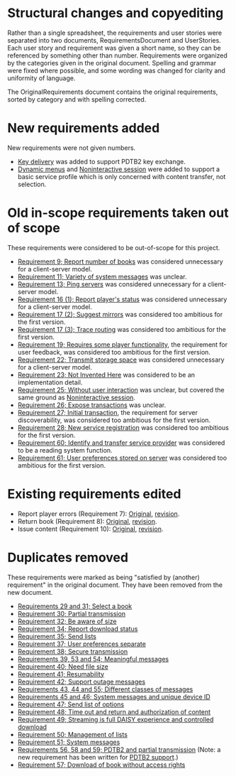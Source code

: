 

# Structural changes and copyediting #

Rather than a single spreadsheet, the requirements and user stories were separated into two documents, RequirementsDocument and UserStories.  Each user story and requirement was given a short name, so they can be referenced by something other than number.  Requirements were organized by the categories given in the original document.  Spelling and grammar were fixed where possible, and some wording was changed for clarity and uniformity of language.

The OriginalRequirements document contains the original requirements, sorted by category and with spelling corrected.

# New requirements added #

New requirements were not given numbers.

  * [Key delivery](http://code.google.com/p/daisy-online-delivery/wiki/RequirementsDocument#Key_delivery) was added to support PDTB2 key exchange.
  * [Dynamic menus](http://code.google.com/p/daisy-online-delivery/wiki/RequirementsDocument#Dynamic_menus) and [Noninteractive session](http://code.google.com/p/daisy-online-delivery/wiki/RequirementsDocument#Noninteractive_session) were added to support a basic service profile which is only concerned with content transfer, not selection.

# Old in-scope requirements taken out of scope #

These requirements were considered to be out-of-scope for this project.

  * [Requirement 9; Report number of books](http://code.google.com/p/daisy-online-delivery/wiki/RequirementsDocument#Report_number_of_books) was considered unnecessary for a client-server model.
  * [Requirement 11; Variety of system messages](http://code.google.com/p/daisy-online-delivery/wiki/RequirementsDocument#Variety_of_system_messages) was unclear.
  * [Requirement 13; Ping servers](http://code.google.com/p/daisy-online-delivery/wiki/RequirementsDocument#Ping_servers) was considered unnecessary for a client-server model.
  * [Requirement 16 (1); Report player's status](http://code.google.com/p/daisy-online-delivery/wiki/RequirementsDocument#Report_player%27s_status) was considered unnecessary for a client-server model.
  * [Requirement 17 (2); Suggest mirrors](http://code.google.com/p/daisy-online-delivery/wiki/RequirementsDocument#Suggest_mirrors) was considered too ambitious for the first version.
  * [Requirement 17 (3); Trace routing](http://code.google.com/p/daisy-online-delivery/wiki/RequirementsDocument#Trace_routing) was considered too ambitious for the first version.
  * [Requirement 19; Requires some player functionality](http://code.google.com/p/daisy-online-delivery/wiki/RequirementsDocument#Requires_some_player_functionality), the requirement for user feedback, was considered too ambitious for the first version.
  * [Requirement 22; Transmit storage space](http://code.google.com/p/daisy-online-delivery/wiki/RequirementsDocument#Transmit_storage_space) was considered unnecessary for a client-server model.
  * [Requirement 23; Not Invented Here](http://code.google.com/p/daisy-online-delivery/wiki/RequirementsDocument#Not_Invented_Here) was considered to be an implementation detail.
  * [Requirement 25; Without user interaction](http://code.google.com/p/daisy-online-delivery/wiki/RequirementsDocument#Without_user_interaction) was unclear, but covered the same ground as [Noninteractive session](http://code.google.com/p/daisy-online-delivery/wiki/RequirementsDocument#Noninteractive_session).
  * [Requirement 26; Expose transactions](http://code.google.com/p/daisy-online-delivery/wiki/RequirementsDocument#Expose_transactions) was unclear.
  * [Requirement 27; Initial transaction](http://code.google.com/p/daisy-online-delivery/wiki/RequirementsDocument#Initial_transaction), the requirement for server discoverability, was considered too ambitious for the first version.
  * [Requirement 28; New service registration](http://code.google.com/p/daisy-online-delivery/wiki/RequirementsDocument#New_service_registration) was considered too ambitious for the first version.
  * [Requirement 60; Identify and transfer service provider](http://code.google.com/p/daisy-online-delivery/wiki/RequirementsDocument#Identify_and_transfer_service_provider) was considered to be a reading system function.
  * [Requirement 61; User preferences stored on server](http://code.google.com/p/daisy-online-delivery/wiki/RequirementsDocument#User_preferences_stored_on_server) was considered too ambitious for the first version.

# Existing requirements edited #

  * Report player errors (Requirement 7): [Original](http://code.google.com/p/daisy-online-delivery/wiki/OriginalRequirements#Report_player_errors), [revision](http://code.google.com/p/daisy-online-delivery/wiki/RequirementsDocument#Report_player_errors).
  * Return book (Requirement 8): [Original](http://code.google.com/p/daisy-online-delivery/wiki/OriginalRequirements#Return_book), [revision](http://code.google.com/p/daisy-online-delivery/wiki/RequirementsDocument#Return_book).
  * Issue content (Requirement 10): [Original](http://code.google.com/p/daisy-online-delivery/wiki/OriginalRequirements#Transmit_confirmation_message), [revision](http://code.google.com/p/daisy-online-delivery/wiki/RequirementsDocument#Issue_content).

# Duplicates removed #

These requirements were marked as being "satisfied by (another) requirement" in the original document. They have been removed from the new document.

  * [Requirements 29 and 31; Select a book](http://code.google.com/p/daisy-online-delivery/wiki/OriginalRequirements#Select_a_book)
  * [Requirement 30; Partial transmission](http://code.google.com/p/daisy-online-delivery/wiki/OriginalRequirements#Partial_transmission)
  * [Requirement 32; Be aware of size](http://code.google.com/p/daisy-online-delivery/wiki/OriginalRequirements#Be_aware_of_size)
  * [Requirement 34; Report download status](http://code.google.com/p/daisy-online-delivery/wiki/OriginalRequirements#Report_download_status)
  * [Requirement 35; Send lists](http://code.google.com/p/daisy-online-delivery/wiki/OriginalRequirements#Send_lists)
  * [Requirement 37; User preferences separate](http://code.google.com/p/daisy-online-delivery/wiki/OriginalRequirements#User_preferences_separate)
  * [Requirement 38; Secure transmission](http://code.google.com/p/daisy-online-delivery/wiki/OriginalRequirements#Secure_transmission)
  * [Requirements 39, 53 and 54; Meaningful messages](http://code.google.com/p/daisy-online-delivery/wiki/OriginalRequirements#Meaningful_messages)
  * [Requirement 40; Need file size](http://code.google.com/p/daisy-online-delivery/wiki/OriginalRequirements#Need_file_size)
  * [Requirement 41; Resumability](http://code.google.com/p/daisy-online-delivery/wiki/OriginalRequirements#Resumability)
  * [Requirement 42; Support outage messages](http://code.google.com/p/daisy-online-delivery/wiki/OriginalRequirements#Support_outage_messages)
  * [Requirements 43, 44 and 55; Different classes of messages](http://code.google.com/p/daisy-online-delivery/wiki/OriginalRequirements#Different_classes_of_messages)
  * [Requirements 45 and 46; System messages and unique device ID](http://code.google.com/p/daisy-online-delivery/wiki/OriginalRequirements#System_messages_and_unique_device_ID)
  * [Requirement 47; Send list of options](http://code.google.com/p/daisy-online-delivery/wiki/OriginalRequirements#Send_list_of_options)
  * [Requirement 48; Time out and return and authorization of content](http://code.google.com/p/daisy-online-delivery/wiki/OriginalRequirements#Time_out_and_return_and_authorization_of_content)
  * [Requirement 49; Streaming is full DAISY experience and controlled download](http://code.google.com/p/daisy-online-delivery/wiki/OriginalRequirements#Streaming_is_full_DAISY_experience_and_controlled_download)
  * [Requirement 50; Management of lists](http://code.google.com/p/daisy-online-delivery/wiki/OriginalRequirements#Management_of_lists)
  * [Requirement 51; System messages](http://code.google.com/p/daisy-online-delivery/wiki/OriginalRequirements#System_messages)
  * [Requirements 56, 58 and 59; PDTB2 and partial transmission](http://code.google.com/p/daisy-online-delivery/wiki/OriginalRequirements#PDTB2_and_partial_transmission) (Note: a new requirement has been written for [PDTB2 support](http://code.google.com/p/daisy-online-delivery/wiki/RequirementsDocument?ts=1247584430&updated=RequirementsDocument#Key_delivery).)
  * [Requirement 57; Download of book without access rights](http://code.google.com/p/daisy-online-delivery/wiki/OriginalRequirements#Download_of_book_without_access_rights)